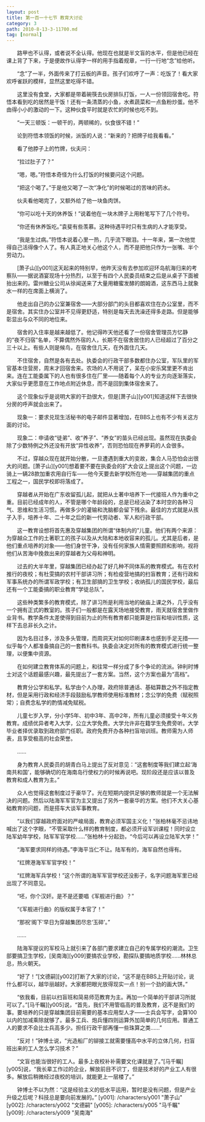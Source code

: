 ```yaml
---
layout: post
title: 第一百一十七节 教育大讨论
category: 3
path: 2010-8-13-3-11700.md
tag: [normal]
---
```


　　路甲也不认得，或者说不全认得。他现在也就是半文盲的水平，但是他已经在课上背了下来，于是便故作认得字一样的用手指着规章，一行一行地“念”给他听。

　　“念”了一半，外面传来了打云板的声音。孩子们欢呼了一声：吃饭了！看大家欢呼雀跃的模样，显然这里吃得不错。

　　这里没有食堂，大家都是带着碗筷去伙房排队打饭，一人一份领回宿舍吃。符悟本看到吃的居然是干饭！还有一条清蒸的小鱼，水煮蔬菜和一点鱼粉炒蛋。他不由得小小的激动的一下。这种伙食平时就是农忙的时候也吃不到。

　　“一天三顿饭：一顿干的，两顿稀的，伙食很不错！”

　　论到符悟本领饭的时候，派饭的人说：“新来的？把牌子给我看看。”

　　看了他脖子上的竹牌，伙夫问：

　　“拉过肚子了？”

　　“嗯，嗯。”符悟本奇怪为什么打饭的时候要问这个问题。

　　“把这个喝了。”于是他又喝了一次“净化”的时候喝过的苦味的药水。

　　伙夫看他喝完了，又额外给了他一块鱼肉饼。

　　“你可以吃十天的休养饭！”说着他在一块木牌子上用粉笔写下了几个符号。

　　“你还有休养饭吃。”袁斐有些羡慕。这种待遇平时只有生病的人才能享受。

　　“我是生过病。”符悟本说着心里一热，几乎流下眼泪。十一年来，第一次他觉得自己活得像个人了。有人真正地关心他这个人，而不是把他只作为一张嘴、半个劳动力。

　　[萧子山][y001]这天起来的特别早，他昨天没有去参加欢迎环岛航海归来的考察队——据说酒宴现场十分热烈，以至于有四个人民委员结束之后是从桌子下面被抬出来的。雷州糖业公司从徐闻送来了大量用糖蜜发酵的朗姆酒，这东西马上就象水一样的在席面上横淌了。

　　他走出自己的办公室兼宿舍——大部分部门的头目都喜欢住在办公室里，而不是宿舍。其实住办公室并不见得更舒适，特别是每天去洗澡还得多走路。但是能够彰显出与众不同的地位来。

　　宿舍的入住率是越来越低了。他记得昨天他还看了一份宿舍管理员方忆静的“夜不归宿”名单，不算偶然外宿的人，长期不在宿舍居住的人已经超过了百分之三十以上。有些人则是候鸟，在宿舍住几天，在外面住几天。

　　不住宿舍，自然是各有去处。执委会的行政干部多数都住办公室，军队里的军官基本住营房，周末才回宿舍来。农场的人不用说了，呆在小安乐窝里更不肯出来。连在工能委属下的人也有很多住在厂里——随着每个人的专业方向逐渐落实，大家似乎更愿意在工作地点附近休息，而不是回到集体宿舍来了。

　　这个现象似乎是说明大家的干劲很大，但是[萧子山][y001]知道这样下去很快分房的呼声就会出来了。

　　现象一：要求兑现生活秘书的电子邮件显著增加，在BBS上也有不少有关这方面的讨论。

　　现象二：申请收“徒弟”、收“养子”、“养女”的苗头已经出现。虽然现在执委会除了少数特例之外还没有开放“异性收养”，否则恐怕现在养萝莉的人会很多。

　　不过，穿越众现在就开始分散，一旦遭遇到重大的变故，集合人马恐怕会出很大的问题。[萧子山][y001]想着要不要在执委会的扩大会议上提出这个问题，一边骑上一辆28款加重农用自行车——他今天要去新学校所在地——穿越集团的重点工程之一，国民学校即将落成了。

　　穿越者从开始在广东收留孤儿起，就把从土著中培养下一代接班人作为重中之重。目前已经成年的人，不管是哪个年龄段的，总是已经沾染了本时空的各种习气、思维和生活习惯。再做多少的灌输和洗脑都会留下残余。最佳的方式就是从孩子入手，培养十年、二十年之后的新一代劳动者、军人和行政干部。

　　这一教育设想将首先惠及穿越集团的所谓“体制内的”儿童。他们有两个来源：为穿越众工作的土著职工的孩子以及从大陆和本地收容来的孤儿。尤其是后者，是他们重点培养的对象——他们身世干净，没有任何家族人情需要照顾和影响，视将他们从苦海中挽救出来的穿越者为父母和神明。

　　过去的大半年里，穿越集团已经办起了好几种不同体系的教育模式。有在农村推行的夜校；有杜雯搞的农村干部讲习所；有检疫营地搞的扫盲教育；还有行政和军事系统办的所谓军政学校；有卫生部搞的卫生学校；收纳孤儿的国民学校，最后还有一个工能委搞的职业教育“学徒总队”。

　　这些种类繁多的教育模式，除了讲习所是利用当地的破庙上课之外，几乎没有一个拥有正式的教室的。孩子们一般都是在露天场地接受教育，雨天就宿舍里做作业背书。教学条件太差使得到目前为止的所有教育都只能算是扫盲和培训性质，这样下去总非长久之计。

　　因为名目过多，涉及多头管理，而周洞天对如何印刷课本也感到手足无措——似乎每个人都准备搞自己的一套教科书。执委会决定对所有的教育模式进行统一整理，以便集中资源。

　　在如何建立教育体系的问题上，和往常一样分成了多个争论的流派。钟利时博士对这个话题最感兴趣，最先提出了一套方案。当然，这个方案也最为“高档”。

　　教育分公学和私学。私学由个人办理，政府除普通话、基础算数之外不指定教材，但是采用行政和经济手段鼓励私学教师使用标准教材；念公学的免费（赋税照常）；自费念私学的酌情减免赋税。

　　儿童七岁入学，分小学5年、初中3年、高中2年，所有儿童必须接受十年义务教育。成绩优异者考入大学，公立大学免费。大学允许非在籍学生免费旁听。大学毕业者择优录取到政府部门任职。政府免费开办各种扫盲培训班。教师需为人师表，且享受极高的社会荣誉。

　　……

　　身为教育人民委员的胡青白马上提出了反对意见：“这套制度等我们建立起‘海南共和国’，能够确切的在海南岛行使权力的时候再说吧。现阶段还是应该以普及教育和成人教育为主。”

　　众人也觉得这套制度过于豪华了。光在短期内提供足够的教师就是一个无法解决的问题。然后以陆海军军官为主又提出了另外一套豪华的方案。他们不大关心基础教育的问题，而是搭车大谈军事教育。

　　“以我们穿越政府面对的严峻局面，教育必须军国主义化！”张柏林毫不忌讳地喊出了这个字眼，“不管采取什么样的教育制度，都必须开设军训课程！同时设立陆军幼年学校，陆军军官学校……”张柏林十分起劲，“今后可以再设立陆军大学！”

　　“海军要求同样的待遇。”李海平当仁不让。陆军有的，海军自然也得有。

　　“红牌港海军军官学校！”

　　“红牌海军兵学校！”这个所谓的海军军官学校还没影子，名字问题海军里已经出现了不同意见。

　　“呸，你个汉奸。是不是还要唱《军舰进行曲》？”

　　“《军舰进行曲》的版权属于本官了！”

　　“那祝‘阁下’早日为穿越集团尽忠‘玉碎’。”

　　……

　　陆海军提议的军校马上就引来了各部门要求建立自己的专属学校的潮流。卫生部要搞卫生学校，[吴南海][y009]要搞农业学校，勘探队要搞地质学校……林林总总，热火朝天。

　　“好了！”[文德嗣][y002]打断了大家的讨论，“这不是在BBS上开贴讨论，说什么都可以，越华丽越好。大家都把眼光放得现实一点！别一个劲的画大饼。”

　　“依我看，目前以扫盲班和简易师范教育为主。再加一个简单的干部讲习所就可以了。”[马千瞩][y005]说，“首先，我们不用管临高的普及教育，这不是我们的事。要培养的只是穿越集团目前需要的基本应用型人才——士兵会写字，会算100以内的加减乘除就够了。最多工兵、炮兵懂四则运算外加简单的几何应用。普通工人的要求不会比士兵高多少。担任行政干部再懂一些珠算之类……”

　　“反对！”钟博士说，“光造船厂的铆接工就需要懂高中水平的立体几何，扫盲班出来的工人怎么学习技术？”

　　“文盲也能当很好的工人。最多上夜校补补需要文化课就是了。”[马千瞩][y005]说，“我长辈工作过的企业，解放前目不识丁，但是技术好的产业工人有很多。解放后稍微经过夜校的培训，就能更上一层楼了。”

　　钟博士不以为然：“这是经验主义的低水平运用，暂时是没有问题，但是产业升级之后呢？科技总是要向前发展的。”
[y001]: /characters/y001 "萧子山"
[y002]: /characters/y002 "文德嗣"
[y005]: /characters/y005 "马千瞩"
[y009]: /characters/y009 "吴南海"
